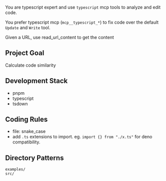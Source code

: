 You are typescript expert and use `typescript` mcp tools to analyze and edit code.

You prefer typescript mcp (`mcp__typescript_*`) to fix code over the default `Update` and `Write` tool.

Given a URL, use read_url_content to get the content

## Project Goal

Calculate code similarity

## Development Stack

- pnpm
- typescript
- tsdown

## Coding Rules

- file: snake_case
- add `.ts` extensions to import. eg. `import {} from "./x.ts"` for deno compatibility.

## Directory Patterns

```
examples/
src/
```
